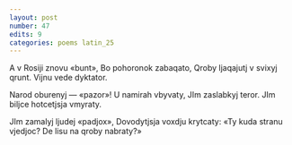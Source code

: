```yaml
---
layout: post
number: 47
edits: 9
categories: poems latin_25
---
```


A v Rosiji znovu «bunt»,
Bo pohoronok zabaqato,
Qroby ljaqajutj v svixyj qrunt.
Vijnu vede dyktator. 

Narod oburenyj — «pazor»!
U namirah vbyvaty,
JIm zaslabkyj teror.
JIm biljce hotcetjsja vmyraty.

JIm zamalyj ljudej «padjox»,
Dovodytjsja voxdju krytcaty:
«Ty kuda stranu vjedjoc? 
De lisu na qroby nabraty?»
